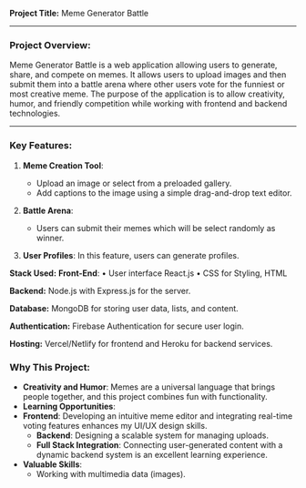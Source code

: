 **Project Title:**  Meme Generator Battle

---

### Project Overview:
Meme Generator Battle is a web application allowing users to generate, share, and compete on memes. It allows users to upload images and then submit them into a battle arena where other users vote for the funniest or most creative meme. The purpose of the application is to allow creativity, humor, and friendly competition while working with frontend and backend technologies.

---

### **Key Features:**
1. **Meme Creation Tool**:  
   - Upload an image or select from a preloaded gallery.  
   - Add captions to the image using a simple drag-and-drop text editor.  
  

2. **Battle Arena**:  
   - Users can submit their memes which will be select randomly as winner.

3.  **User Profiles**:
    In this feature, users can generate profiles.

**Stack Used:**
**Front-End**: • User interface React.js • CSS for Styling, HTML

**Backend:** Node.js with Express.js for the server.

**Database:** MongoDB for storing user data, lists, and content.

**Authentication:** Firebase Authentication for secure user login.

**Hosting:** Vercel/Netlify for frontend and Heroku for backend services.
### **Why This Project:**  
- **Creativity and Humor**: Memes are a universal language that brings people together, and this project combines fun with functionality.  
- **Learning Opportunities**:
- **Frontend**: Developing an intuitive meme editor and integrating real-time voting features enhances my UI/UX design skills.  
  - **Backend**: Designing a scalable system for managing uploads. 
  - **Full Stack Integration**: Connecting user-generated content with a dynamic backend system is an excellent learning experience.  
- **Valuable Skills**:  
  - Working with multimedia data (images).


